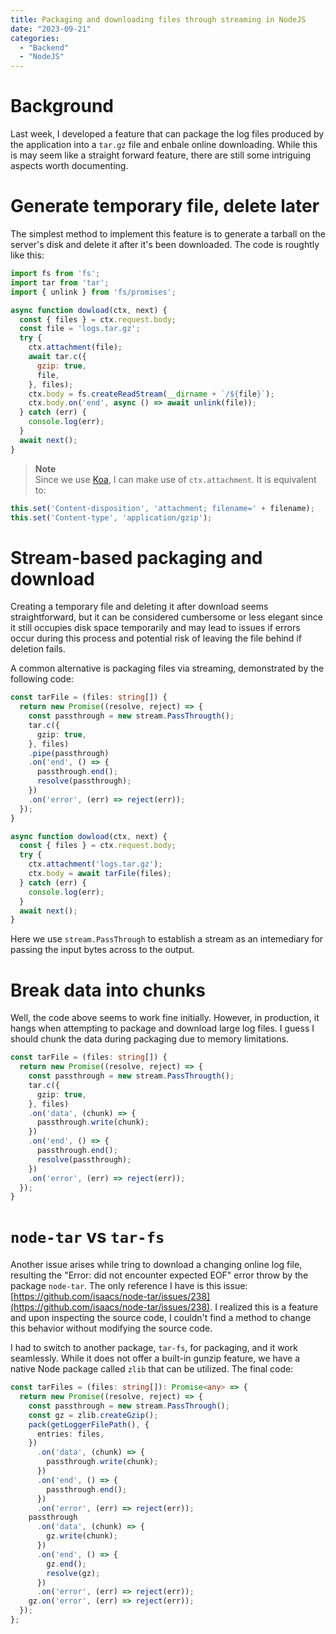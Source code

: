 ```yaml
---
title: Packaging and downloading files through streaming in NodeJS
date: "2023-09-21"
categories:
  - "Backend"
  - "NodeJS"
---
```


# Background

Last week, I developed a feature that can package the log files produced by the application into a `tar.gz` file and enbale online downloading. While this is may seem like a straight forward feature, there are still some intriguing aspects worth documenting.

# Generate temporary file, delete later

The simplest method to implement this feature is to generate a tarball on the server's disk and delete it after it's been downloaded. The code is roughtly like this:

```JavaScript
import fs from 'fs';
import tar from 'tar';
import { unlink } from 'fs/promises';

async function dowload(ctx, next) {
  const { files } = ctx.request.body;
  const file = 'logs.tar.gz';
  try {
    ctx.attachment(file);
    await tar.c({
      gzip: true,
      file,
    }, files);
    ctx.body = fs.createReadStream(__dirname + `/${file}`);
    ctx.body.on('end', async () => await unlink(file));
  } catch (err) {
    console.log(err);
  }
  await next();
}
```

> **Note**  
> Since we use [Koa](https://koajs.com/), I can make use of `ctx.attachment`. It is equivalent to:

```JavaScript
this.set('Content-disposition', 'attachment; filename=' + filename);
this.set('Content-type', 'application/gzip');
```

# Stream-based packaging and download

Creating a temporary file and deleting it after download seems straightforward, but it can be considered cumbersome or less elegant since it still occupies disk space temporarily and may lead to issues if errors occur during this process and potential risk of leaving the file behind if deletion fails.

A common alternative is packaging files via streaming, demonstrated by the following code:

```TypeScript
const tarFile = (files: string[]) {
  return new Promise((resolve, reject) => {
    const passthrough = new stream.PassThrougth();
    tar.c({
      gzip: true,
    }, files)
    .pipe(passthrough)
    .on('end', () => {
      passthrough.end();
      resolve(passthrough);
    })
    .on('error', (err) => reject(err));
  });
}

async function dowload(ctx, next) {
  const { files } = ctx.request.body;
  try {
    ctx.attachment('logs.tar.gz');
    ctx.body = await tarFile(files);
  } catch (err) {
    console.log(err);
  }
  await next();
}
```

Here we use `stream.PassThrough` to establish a stream as an intemediary for passing the input bytes across to the output.

# Break data into chunks

Well, the code above seems to work fine initially. However, in production, it hangs when attempting to
package and download large log files. I guess I should chunk the data during packaging due to memory limitations.

```TypeScript
const tarFile = (files: string[]) {
  return new Promise((resolve, reject) => {
    const passthrough = new stream.PassThrougth();
    tar.c({
      gzip: true,
    }, files)
    .on('data', (chunk) => {
      passthrough.write(chunk);
    })
    .on('end', () => {
      passthrough.end();
      resolve(passthrough);
    })
    .on('error', (err) => reject(err));
  });
}
```

# `node-tar` vs `tar-fs`

Another issue arises while tring to download a changing online log file, resulting the "Error: did not encounter expected EOF" error throw by the package `node-tar`. The only reference I have is this issue: [https://github.com/isaacs/node-tar/issues/238](https://github.com/isaacs/node-tar/issues/238). I realized this is a feature and upon inspecting the source code, I couldn't find a method to change this behavior without modifying the source code.

I had to switch to another package, `tar-fs`, for packaging, and it work seamlessly. While it does not offer a built-in gunzip feature, we have a native Node package called `zlib` that can be utilized. The final code:

```TypeScript
const tarFiles = (files: string[]): Promise<any> => {
  return new Promise((resolve, reject) => {
    const passthrough = new stream.PassThrough();
    const gz = zlib.createGzip();
    pack(getLoggerFilePath(), {
      entries: files,
    })
      .on('data', (chunk) => {
        passthrough.write(chunk);
      })
      .on('end', () => {
        passthrough.end();
      })
      .on('error', (err) => reject(err));
    passthrough
      .on('data', (chunk) => {
        gz.write(chunk);
      })
      .on('end', () => {
        gz.end();
        resolve(gz);
      })
      .on('error', (err) => reject(err));
    gz.on('error', (err) => reject(err));
  });
};
```
